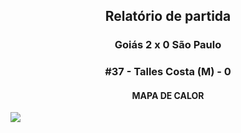 <h2 style="text-align: center;">Relatório de partida</h3>

<h3 style="text-align: center;">Goiás 2 x 0 São Paulo</h3>

<h3 style="text-align: center;">#37 - Talles Costa (M) - 0</h3>

<h4 style="text-align: center;">MAPA DE CALOR</h3>
<img src=heatmaps/11067420_1002360.png>